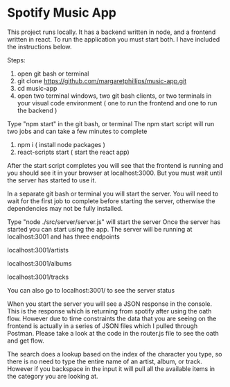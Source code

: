 # Spotify Music App

This project runs locally. It has a backend written in node, and a frontend written in react. To run the application you must start both. I have included the instructions below.

Steps:
1) open git bash or terminal
2) git clone https://github.com/margaretphillips/music-app.git
3) cd music-app
4) open two terminal windows, two git bash clients, or two terminals in your visual code environment ( one to run the frontend and one to run the backend )

Type "npm start" in the git bash, or terminal
The npm start script will run two jobs and can take a few minutes to complete
1) npm i ( install node packages )
2) react-scripts start ( start the react app)

After the start script completes you will see that the frontend is running and you should see it in your browser at localhost:3000. But you must wait until the server has started to use it.

In a separate git bash or terminal you will start the server. You will need to wait for the first job to complete before starting the server, otherwise the dependencies may not be fully installed. 

Type "node ./src/server/server.js" will start the server
Once the server has started you can start using the app. The server will be running at localhost:3001 and has three endpoints

localhost:3001/artists

localhost:3001/albums

localhost:3001/tracks

You can also go to localhost:3001/ to see the server status

When you start the server you will see a JSON response in the console. This is the response which is returning from spotify after using the oath flow. However due to time constraints the data that you are seeing on the frontend
is actually in a series of JSON files which I pulled through Postman. Please take a look at the code in the router.js file to see the oath and get flow.

The search does a lookup based on the index of the character you type, so there is no need to type the entire name of an artist, album, or track. However if you backspace in the input it will pull all the available items in the category you are looking at.